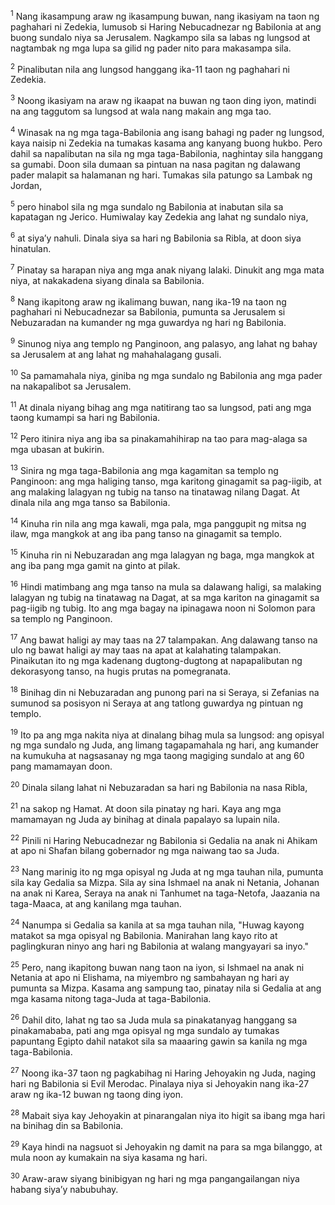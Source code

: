 <sup>1</sup>
Nang ikasampung araw ng ikasampung buwan, nang ikasiyam na taon ng paghahari ni Zedekia, lumusob si Haring Nebucadnezar ng Babilonia at ang buong sundalo niya sa Jerusalem. Nagkampo sila sa labas ng lungsod at nagtambak ng mga lupa sa gilid ng pader nito para makasampa sila. 

<sup>2</sup>
Pinalibutan nila ang lungsod hanggang ika-11 taon ng paghahari ni Zedekia. 

<sup>3</sup>
Noong ikasiyam na araw ng ikaapat na buwan ng taon ding iyon, matindi na ang taggutom sa lungsod at wala nang makain ang mga tao. 

<sup>4</sup>
Winasak na ng mga taga-Babilonia ang isang bahagi ng pader ng lungsod, kaya naisip ni Zedekia na tumakas kasama ang kanyang buong hukbo. Pero dahil sa napalibutan na sila ng mga taga-Babilonia, naghintay sila hanggang sa gumabi. Doon sila dumaan sa pintuan na nasa pagitan ng dalawang pader malapit sa halamanan ng hari. Tumakas sila patungo sa Lambak ng Jordan, 

<sup>5</sup>
pero hinabol sila ng mga sundalo ng Babilonia at inabutan sila sa kapatagan ng Jerico. Humiwalay kay Zedekia ang lahat ng sundalo niya, 

<sup>6</sup>
at siyaʼy nahuli. Dinala siya sa hari ng Babilonia sa Ribla, at doon siya hinatulan. 

<sup>7</sup>
Pinatay sa harapan niya ang mga anak niyang lalaki. Dinukit ang mga mata niya, at nakakadena siyang dinala sa Babilonia.

<sup>8</sup>
Nang ikapitong araw ng ikalimang buwan, nang ika-19 na taon ng paghahari ni Nebucadnezar sa Babilonia, pumunta sa Jerusalem si Nebuzaradan na kumander ng mga guwardya ng hari ng Babilonia. 

<sup>9</sup>
Sinunog niya ang templo ng Panginoon, ang palasyo, ang lahat ng bahay sa Jerusalem at ang lahat ng mahahalagang gusali. 

<sup>10</sup>
Sa pamamahala niya, giniba ng mga sundalo ng Babilonia ang mga pader na nakapalibot sa Jerusalem. 

<sup>11</sup>
At dinala niyang bihag ang mga natitirang tao sa lungsod, pati ang mga taong kumampi sa hari ng Babilonia. 

<sup>12</sup>
Pero itinira niya ang iba sa pinakamahihirap na tao para mag-alaga sa mga ubasan at bukirin. 

<sup>13</sup>
Sinira ng mga taga-Babilonia ang mga kagamitan sa templo ng Panginoon: ang mga haliging tanso, mga karitong ginagamit sa pag-iigib, at ang malaking lalagyan ng tubig na tanso na tinatawag nilang Dagat. At dinala nila ang mga tanso sa Babilonia. 

<sup>14</sup>
Kinuha rin nila ang mga kawali, mga pala, mga panggupit ng mitsa ng ilaw, mga mangkok at ang iba pang tanso na ginagamit sa templo. 

<sup>15</sup>
Kinuha rin ni Nebuzaradan ang mga lalagyan ng baga, mga mangkok at ang iba pang mga gamit na ginto at pilak. 

<sup>16</sup>
Hindi matimbang ang mga tanso na mula sa dalawang haligi, sa malaking lalagyan ng tubig na tinatawag na Dagat, at sa mga kariton na ginagamit sa pag-iigib ng tubig. Ito ang mga bagay na ipinagawa noon ni Solomon para sa templo ng Panginoon. 

<sup>17</sup>
Ang bawat haligi ay may taas na 27 talampakan. Ang dalawang tanso na ulo ng bawat haligi ay may taas na apat at kalahating talampakan. Pinaikutan ito ng mga kadenang dugtong-dugtong at napapalibutan ng dekorasyong tanso, na hugis prutas na pomegranata. 

<sup>18</sup>
Binihag din ni Nebuzaradan ang punong pari na si Seraya, si Zefanias na sumunod sa posisyon ni Seraya at ang tatlong guwardya ng pintuan ng templo. 

<sup>19</sup>
Ito pa ang mga nakita niya at dinalang bihag mula sa lungsod: ang opisyal ng mga sundalo ng Juda, ang limang tagapamahala ng hari, ang kumander na kumukuha at nagsasanay ng mga taong magiging sundalo at ang 60 pang mamamayan doon. 

<sup>20</sup>
Dinala silang lahat ni Nebuzaradan sa hari ng Babilonia na nasa Ribla, 

<sup>21</sup>
na sakop ng Hamat. At doon sila pinatay ng hari. Kaya ang mga mamamayan ng Juda ay binihag at dinala papalayo sa lupain nila.

<sup>22</sup>
Pinili ni Haring Nebucadnezar ng Babilonia si Gedalia na anak ni Ahikam at apo ni Shafan bilang gobernador ng mga naiwang tao sa Juda. 

<sup>23</sup>
Nang marinig ito ng mga opisyal ng Juda at ng mga tauhan nila, pumunta sila kay Gedalia sa Mizpa. Sila ay sina Ishmael na anak ni Netania, Johanan na anak ni Karea, Seraya na anak ni Tanhumet na taga-Netofa, Jaazania na taga-Maaca, at ang kanilang mga tauhan. 

<sup>24</sup>
Nanumpa si Gedalia sa kanila at sa mga tauhan nila, "Huwag kayong matakot sa mga opisyal ng Babilonia. Manirahan lang kayo rito at paglingkuran ninyo ang hari ng Babilonia at walang mangyayari sa inyo." 

<sup>25</sup>
Pero, nang ikapitong buwan nang taon na iyon, si Ishmael na anak ni Netania at apo ni Elishama, na miyembro ng sambahayan ng hari ay pumunta sa Mizpa. Kasama ang sampung tao, pinatay nila si Gedalia at ang mga kasama nitong taga-Juda at taga-Babilonia. 

<sup>26</sup>
Dahil dito, lahat ng tao sa Juda mula sa pinakatanyag hanggang sa pinakamababa, pati ang mga opisyal ng mga sundalo ay tumakas papuntang Egipto dahil natakot sila sa maaaring gawin sa kanila ng mga taga-Babilonia.

<sup>27</sup>
Noong ika-37 taon ng pagkabihag ni Haring Jehoyakin ng Juda, naging hari ng Babilonia si Evil Merodac. Pinalaya niya si Jehoyakin nang ika-27 araw ng ika-12 buwan ng taong ding iyon. 

<sup>28</sup>
Mabait siya kay Jehoyakin at pinarangalan niya ito higit sa ibang mga hari na binihag din sa Babilonia. 

<sup>29</sup>
Kaya hindi na nagsuot si Jehoyakin ng damit na para sa mga bilanggo, at mula noon ay kumakain na siya kasama ng hari. 

<sup>30</sup>
Araw-araw siyang binibigyan ng hari ng mga pangangailangan niya habang siyaʼy nabubuhay.